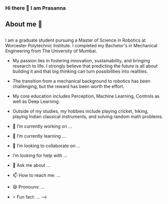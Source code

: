 ### Hi there 👋 I am Prasanna 
### <h2> About me 🤔 ###

##
I am a graduate student pursuing a Master of Science in Robotics at Worcester Polytechnic Institute. I completed my Bachelor's in Mechanical Engineering from The University of Mumbai.
- My passion lies in fostering innovation, sustainability, and bringing research to life. I strongly believe that predicting the future is all about building it and that big thinking can turn possibilities into realities.
- The transition from a mechanical background to robotics has been challenging, but the reward has been worth the effort.
- My core education includes Perception, Machine Learning, Controls as well as Deep Learning. 
- Outside of my studies, my hobbies include playing cricket, hiking, playing Indian classical instruments, and solving random math problems.    
  
- 🔭 I’m currently working on ...
- 🌱 I’m currently learning ...
- 👯 I’m looking to collaborate on ...
-  I’m looking for help with ...
- 💬 Ask me about ...
- 📫 How to reach me: ...
- 😄 Pronouns: ...
- ⚡ Fun fact: ...
-->
